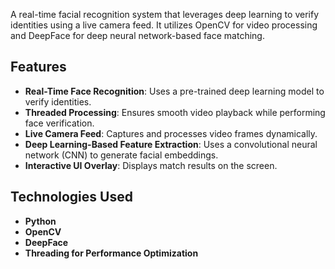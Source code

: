 A real-time facial recognition system that leverages deep learning to verify identities using a live camera feed.
It utilizes OpenCV for video processing and DeepFace for deep neural network-based face matching.

## Features
- **Real-Time Face Recognition**: Uses a pre-trained deep learning model to verify identities.
- **Threaded Processing**: Ensures smooth video playback while performing face verification.
- **Live Camera Feed**: Captures and processes video frames dynamically.
- **Deep Learning-Based Feature Extraction**: Uses a convolutional neural network (CNN) to generate facial embeddings.
- **Interactive UI Overlay**: Displays match results on the screen.

## Technologies Used
- **Python**
- **OpenCV**
- **DeepFace**
- **Threading for Performance Optimization**

